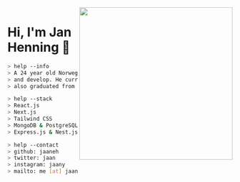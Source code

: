 <img align="right" width="343" height="343" src="https://media2.giphy.com/media/JIX9t2j0ZTN9S/giphy.gif?cid=ecf05e470a469c0a71d6b3c9475761436ef362b85642227a&rid=giphy.gif">

# Hi, I'm Jan Henning :wave:

```bash
> help --info
> A 24 year old Norwegian male who mainly uses JavaScript to create
> and develop. He currently works at Noroff school in Norway where he
> also graduated from at the end of 2019.
```
```bash
> help --stack
> React.js
> Next.js
> Tailwind CSS
> MongoDB & PostgreSQL
> Express.js & Nest.js
```
```bash
> help --contact
> github: jaaneh
> twitter: jaan
> instagram: jaany
> mailto: me [at] jaany.xyz
```
